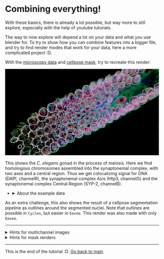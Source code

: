 # Combining everything!

With these basics, there is already a lot possible, but way more to still explore, especially with the help of youtube tutorials.

The way to now explore will depend a lot on your data and what you use blender for. To try to show how you can combine features into a bigger file, and try to find render modes that work for your data, here a more complicated project :D. 

With the [microscopy data](../data/gonad2_rgb-2.tif.zip) and [cellpose mask](../data/gonad_masks_rgb-2.tif.zip), try to recreate this render:

 <img src="../figures/celegans1.png" width="600"/>

This shows the _C. elegans_ gonad in the process of meiosis. Here we find homologous chromosomes assembled into the synaptonemal complex, with two axes and a central region. Thus we get colocalizing signal for DNA (DAPI, channelR), the synaptonemal complex Axis (Htp3, channelG) and the synaptonemal complex Central Region (SYP-2, channelB).
- <details><summary>About the example data</summary> xy_scale is 0.0846 µm, z_scale is 0.2 µm. See also <a href="../data/materials_methods_celegans.md">full materials and methods</a>. The data was contributed by Ana Neves. </details>

As an extra challenge, this also shows the result of a cellpose segmentation pipeline as outlines around the segmented nuclei. Note that outlines are possible in `Cycles`, but easier in `Eevee`. This render was also made with only `Eevee`.

---
<details><summary>Hints for multichannel images</summary> The <code>Mix Shader</code> Node allows you to combine multiple shaders together before piping to <code>Material Output</code> </details>

<details><summary>Hints for mask renders</summary> Outlines are not very easy to make, other render modes may work easier, such as very transparent or translucent materials. 
For transparency to work in <code>Eevee</code>, you need to set <code>Material Properties > Settings > Blend Mode</code> to <code>Alpha Blend</code>.
<br><br>
To make outlines work, <a href="https://www.youtube.com/watch?v=5wu_SvCCX_U">i followed this youtube tutorial</a>, where you add a solidify modifier to the volume-to-mesh of the masks. This adds a thickness to the mask. You can then give the original shape a transparent Material and the mask an emmission/other Material. 
Note that for this to work you need to flip the normals of the <code>Solidify Modifier</code> so that <code>Backface Culling</code> in <code>Material Properties > Settings</code> effectively becomes front-face culling (<code>Eevee</code> only tries to render the back of the object). 
<br><br>
An even more advanced render may take the value out of the mask and seed a random number generator in <code>Geometry Nodes</code> to assign random colors to each outline. (or even create <code>Instances</code> of each separate nucleus that behave as their own <code>Geometry</code>)

 </details>

---

This is the end of the tutorial :D. [Go back to main](../README.md)